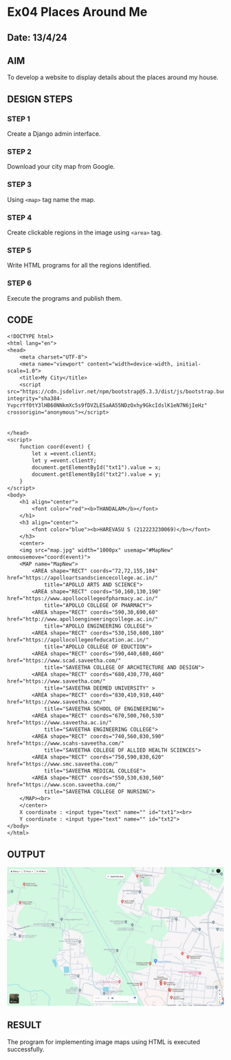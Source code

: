 # Ex04 Places Around Me
## Date: 13/4/24

## AIM
To develop a website to display details about the places around my house.

## DESIGN STEPS

### STEP 1
Create a Django admin interface.

### STEP 2
Download your city map from Google.

### STEP 3
Using ```<map>``` tag name the map.

### STEP 4
Create clickable regions in the image using ```<area>``` tag.

### STEP 5
Write HTML programs for all the regions identified.

### STEP 6
Execute the programs and publish them.

## CODE
```
<!DOCTYPE html>
<html lang="en">
<head>
    <meta charset="UTF-8">
    <meta name="viewport" content="width=device-width, initial-scale=1.0">
    <title>My City</title>
    <script src="https://cdn.jsdelivr.net/npm/bootstrap@5.3.3/dist/js/bootstrap.bundle.min.js" integrity="sha384-YvpcrYf0tY3lHB60NNkmXc5s9fDVZLESaAA55NDzOxhy9GkcIdslK1eN7N6jIeHz" crossorigin="anonymous"></script>

    
</head>
<script>
    function coord(event) {
        let x =event.clientX;
        let y =event.clientY;
        document.getElementById("txt1").value = x;
        document.getElementById("txt2").value = y;
    }
</script>
<body>
    <h1 align="center">
        <font color="red"><b>THANDALAM</b></font>
    </h1>
    <h3 align="center">
        <font color="blue"><b>HAREVASU S (212223230069)</b></font>
    </h3>
    <center>
    <img src="map.jpg" width="1000px" usemap="#MapNew" onmousemove="coord(event)">
    <MAP name="MapNew">
        <AREA shape="RECT" coords="72,72,155,104" href="https://apolloartsandsciencecollege.ac.in/"
            title="APOLLO ARTS AND SCIENCE">
        <AREA shape="RECT" coords="50,160,130,190" href="https://www.apollocollegeofpharmacy.ac.in/"
            title="APOLLO COLLEGE OF PHARMACY">
        <AREA shape="RECT" coords="590,30,690,60" href="http://www.apolloengineeringcollege.ac.in/"
            title="APOLLO ENGINEERING COLLEGE"> 
        <AREA shape="RECT" coords="530,150,600,180" href="https://apollocollegeofeducation.ac.in/"
            title="APOLLO COLLEGE OF EDUCTION">    
        <AREA shape="RECT" coords="590,440,680,460" href="https://www.scad.saveetha.com/"
            title="SAVEETHA COLLEGE OF ARCHITECTURE AND DESIGN">
        <AREA shape="RECT" coords="680,430,770,460" href="https://www.saveetha.com/"
            title="SAVEETHA DEEMED UNIVERSITY" > 
        <AREA shape="RECT" coords="830,410,910,440" href="https://www.saveetha.com/"
            title="SAVEETHA SCHOOL OF ENGINEERING">
        <AREA shape="RECT" coords="670,500,760,530" href="https://www.saveetha.ac.in/"
            title="SAVEETHA ENGINEERING COLLEGE"> 
        <AREA shape="RECT" coords="740,560,830,590" href="https://www.scahs-saveetha.com/"
            title="SAVEETHA COLLEGE OF ALLIED HEALTH SCIENCES">
        <AREA shape="RECT" coords="750,590,830,620" href="https://www.smc.saveetha.com/"
            title="SAVEETHA MEDICAL COLLEGE"> 
        <AREA shape="RECT" coords="550,530,630,560" href="https://www.scon.saveetha.com/"
            title="SAVEETHA COLLEGE OF NURSING">                      
    </MAP><br>
    </center>
    X coordinate : <input type="text" name="" id="txt1"><br>
    Y coordinate : <input type="text" name="" id="txt2">
</body>
</html>

```

## OUTPUT


![alt text](map.jpg)




## RESULT
The program for implementing image maps using HTML is executed successfully.
